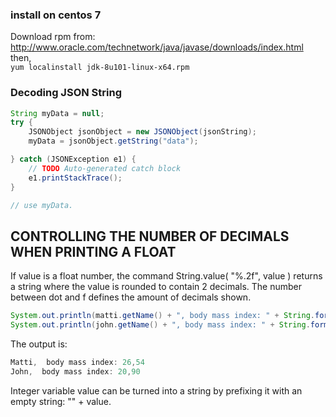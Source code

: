 ### install on centos 7
Download rpm from:  
http://www.oracle.com/technetwork/java/javase/downloads/index.html  
then,  
`yum localinstall jdk-8u101-linux-x64.rpm`

### Decoding JSON String

```java
String myData = null;
try {
    JSONObject jsonObject = new JSONObject(jsonString);
    myData = jsonObject.getString("data");

} catch (JSONException e1) {
    // TODO Auto-generated catch block
    e1.printStackTrace();
}

// use myData.
```

## CONTROLLING THE NUMBER OF DECIMALS WHEN PRINTING A FLOAT

If value is a float number, the command String.value( "%.2f", value ) returns a string where the value is rounded to contain 2 decimals. The number between dot and f defines the amount of decimals shown.
```java
System.out.println(matti.getName() + ", body mass index: " + String.format( "%.2f", matti.bodyMassIndex()));
System.out.println(john.getName() + ", body mass index: " + String.format( "%.2f", john.bodyMassIndex()));
```

The output is:
```java
Matti,  body mass index: 26,54
John,  body mass index: 20,90
```

Integer variable value can be turned into a string by prefixing it with an empty string: "" + value.
